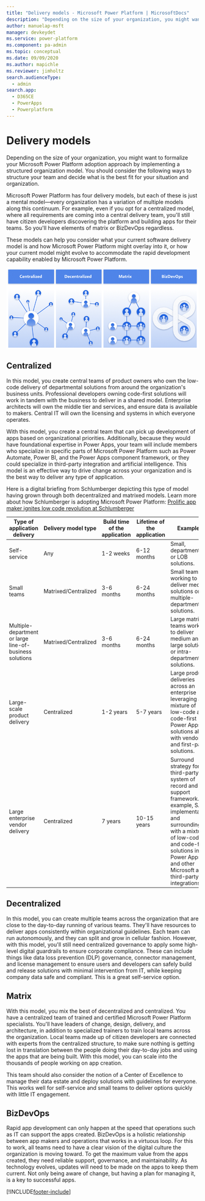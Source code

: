 ```yaml
---
title: "Delivery models - Microsoft Power Platform | MicrosoftDocs"
description: "Depending on the size of your organization, you might want to formalize your Microsoft Power Platform adoption approach by implementing a structured organization model."
author: manuelap-msft
manager: devkeydet
ms.service: power-platform
ms.component: pa-admin
ms.topic: conceptual
ms.date: 09/09/2020
ms.author: mapichle
ms.reviewer: jimholtz
search.audienceType: 
  - admin
search.app: 
  - D365CE
  - PowerApps
  - Powerplatform
---
```

# Delivery models

Depending on the size of your organization, you might want to formalize your Microsoft Power Platform adoption approach by implementing a structured organization model. You should consider the following ways to structure your team and decide what is the best fit for your situation and organization.

Microsoft Power Platform has four delivery models, but each of these is just a mental model—every organization has a variation of multiple models along this continuum. For example, even if you opt for a centralized model, where all requirements are coming into a central delivery team, you'll still have citizen developers discovering the platform and building apps for their teams. So you'll have elements of matrix or BizDevOps regardless.

These models can help you consider what your current software delivery model is and how Microsoft Power Platform might overlay into it, or how your current model might evolve to accommodate the rapid development capability enabled by Microsoft Power Platform.

![Delivery models](media/delivery-models.png "Delivery models")


## Centralized  

In this model, you create central teams of product owners who own the low-code delivery of departmental solutions from around the organization's business units. Professional developers owning code-first solutions will work in tandem with the business to deliver in a shared model. Enterprise architects will own the middle tier and services, and ensure data is available to makers. Central IT will own the licensing and systems in which everyone operates.

With this model, you create a central team that can pick up development of apps based on organizational priorities. Additionally, because they would have foundational expertise in Power Apps, your team will include members who specialize in specific parts of Microsoft Power Platform such as Power Automate, Power BI, and the Power Apps component framework, or they could specialize in third-party integration and artificial intelligence. This model is an effective way to drive change across your organization and is the best way to deliver any type of application.

Here is a digital briefing from Schlumberger depicting this type of model having grown through both decentralized and matrixed models. Learn more about how Schlumberger is adopting Microsoft Power Platform: [Prolific app maker ignites low code revolution at Schlumberger](https://powerapps.microsoft.com/blog/schlumberger/)

| Type of application delivery | Delivery model type | Build time of the application | Lifetime of the application | Examples | IT engagement |
|---|----|----|---|----|----|
| Self-service | Any | 1-2 weeks | 6-12 months | Small, departmental or LOB solutions. | Decentralized IT |
| Small teams | Matrixed/Centralized | 3-6 months | 6-24 months | Small teams working to deliver medium solutions or multiple-department solutions. | Decentralized IT |
| Multiple-department or large line-of-business solutions | Matrixed/Centralized | 3-6 months | 6-24 months | Large matrixed teams working to deliver medium and large solutions or intra-department solutions. | Centralized IT |
| Large-scale product delivery | Centralized | 1-2 years | 5-7 years | Large product deliveries across an enterprise leveraging a mixture of low-code and code-first Power Apps solutions along with vendor and first-party solutions. | Centralized IT |
| Large enterprise vendor delivery | Centralized | 7 years | 10-15 years | Surround strategy for a third-party system of record and support framework. For example, SAP implementation and surrounding it with a mixture of low-code and code-first solutions in Power Apps and other Microsoft and third-party integrations. | Centralized IT |

## Decentralized

In this model, you can create multiple teams across the organization that are close to the day-to-day running of various teams. They'll have resources to deliver apps consistently within organizational guidelines. Each team can run autonomously, and they can split and grow in cellular fashion. However, with this model, you'll still need centralized governance to apply some high-level digital guardrails to ensure corporate compliance. These can include things like data loss prevention (DLP) governance, connector management, and license management to ensure users and developers can safely build and release solutions with minimal intervention from IT, while keeping company data safe and compliant. This is a great self-service option.

## Matrix

With this model, you mix the best of decentralized and centralized. You have a centralized team of trained and certified Microsoft Power Platform specialists. You'll have leaders of change, design, delivery, and architecture, in addition to specialized trainers to train local teams across the organization. Local teams made up of citizen developers are connected with experts from the centralized structure, to make sure nothing is getting lost in translation between the people doing their day-to-day jobs and using the apps that are being built. With this model, you can scale into the thousands of people working on app creation.

This team should also consider the notion of a Center of Excellence to manage their data estate and deploy solutions with guidelines for everyone. This works well for self-service and small teams to deliver options quickly with little IT engagement.

## BizDevOps

Rapid app development can only happen at the speed that operations such as IT can support the apps created. BizDevOps is a holistic relationship between app makers and operations that works in a virtuous loop. For this to work, all teams need to have a clear vision of the digital culture the organization is moving toward. To get the maximum value from the apps created, they need reliable support, governance, and maintainability. As technology evolves, updates will need to be made on the apps to keep them current. Not only being aware of change, but having a plan for managing it, is a key to successful apps.


[!INCLUDE[footer-include](../../includes/footer-banner.md)]
